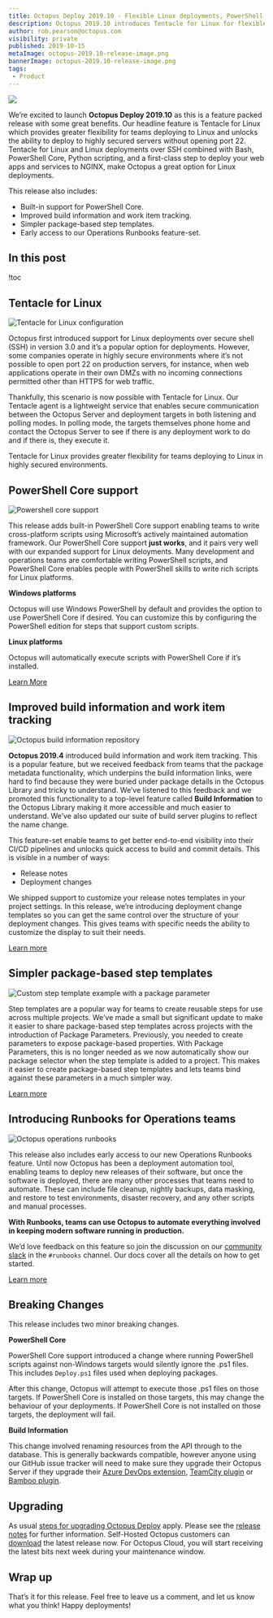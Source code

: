 ```yaml
---
title: Octopus Deploy 2019.10 - Flexible Linux deployments, PowerShell Core support, Operations RunBooks EAP
description: Octopus 2019.10 introduces Tentacle for Linux for flexible Linux deployments, built-in PowerShell Core support, simpler build information and releas notes, and early access to RunBooks for your operations teams.
author: rob.pearson@octopus.com
visibility: private
published: 2019-10-15
metaImage: octopus-2019.10-release-image.png
bannerImage: octopus-2019.10-release-image.png
tags:
 - Product
---
```


![](octopus-2019.10-release-image.png)

We’re excited to launch **Octopus Deploy 2019.10** as this is a feature packed release with some great benefits. Our headline feature is Tentacle for Linux which provides greater flexibility for teams deploying to Linux and unlocks the ability to deploy to highly secured servers without opening port 22. Tentacle for Linux and Linux deployments over SSH combined with Bash, PowerShell Core, Python scripting, and a first-class step to deploy your web apps and services to NGINX, make Octopus a great option for Linux deployments. 

This release also includes:

* Built-in support for PowerShell Core.
* Improved build information and work item tracking.
* Simpler package-based step templates.
* Early access to our Operations Runbooks feature-set.

<h2>In this post</h2>

!toc

## Tentacle for Linux

![Tentacle for Linux configuration](linux-tentacle.png "width=600")

Octopus first introduced support for Linux deployments over secure shell (SSH) in version 3.0 and it’s a popular option for deployments. However, some companies operate in highly secure environments where it’s not possible to open port 22 on production servers, for instance, when web applications operate in their own DMZs with no incoming connections permitted other than HTTPS for web traffic. 

Thankfully, this scenario is now possible with Tentacle for Linux. Our Tentacle agent is a lightweight service that enables secure communication between the Octopus Server and deployment targets in both listening and polling modes. In polling mode, the targets themselves phone home and contact the Octopus Server to see if there is any deployment work to do and if there is, they execute it. 

Tentacle for Linux provides greater flexibility for teams deploying to Linux in highly secured environments.

## PowerShell Core support

![Powershell core support](powershell-core.png "width=600")

This release adds built-in PowerShell Core support enabling teams to write cross-platform scripts using Microsoft’s actively maintained automation framework. Our PowerShell Core support **just works**, and it pairs very well with our expanded support for Linux deloyments. Many development and operations teams are comfortable writing PowerShell scripts, and PowerShell Core enables people with PowerShell skills to write rich scripts for Linux platforms.

**Windows platforms**

Octopus will use Windows PowerShell by default and provides the option to use PowerShell Core if desired. You can customize this by configuring the PowerShell edition for steps that support custom scripts.

**Linux platforms**

Octopus will automatically execute scripts with PowerShell Core if it’s installed. 

[Learn More](http://octopus.com/docs/deployment-examples/custom-scripts/powershell-core)

## Improved build information and work item tracking

![Octopus build information repository](build-information-repository.png  "width=600")

**Octopus 2019.4** introduced build information and work item tracking. This is a popular feature, but we received feedback from teams that the package metadata functionality, which underpins the build information links, were hard to find because they were buried under package details in the Octopus Library and tricky to understand. We’ve listened to this feedback and we promoted this functionality to a top-level feature called **Build Information** to the Octopus Library making it more accessible and much easier to understand. We’ve also updated our suite of build server plugins to reflect the name change.

This feature-set enable teams to get better end-to-end visibility into their CI/CD pipelines and unlocks quick access to build and commit details. This is visible in a number of ways:

- Release notes
- Deployment changes

We shipped support to customize your release notes templates in your project settings. In this release, we’re introducing deployment change templates so you can get the same control over the structure of your deployment changes. This gives teams with specific needs the ability to customize the display to suit their needs. 

[Learn more](https://octopus.com/docs/packaging-applications/build-servers#build-information)

## Simpler package-based step templates

![Custom step template example with a package parameter](step-template-package-params.png  "width=600")

Step templates are a popular way for teams to create reusable steps for use across multiple projects. We’ve made a small but significant update to make it easier to share package-based step templates across projects with the introduction of Package Parameters. Previously, you needed to create parameters to expose package-based properties. With Package Parameters, this is no longer needed as we now automatically show our package selector when the step template is added to a project. This makes it easier to create package-based step templates and lets teams bind against these parameters in a much simpler way.

[Learn more](https://octopus.com/docs/deployment-process/steps/custom-step-templates)

## Introducing Runbooks for Operations teams

![Octopus operations runbooks](runbook-details.png  "width=600")

This release also includes early access to our new Operations Runbooks feature. Until now Octopus has been a deployment automation tool, enabling teams to deploy new releases of their software, but once the software is deployed, there are many other processes that teams need to automate. These can include file cleanup, nightly backups, data masking, and restore to test environments, disaster recovery, and any other scripts and manual processes. 

**With Runbooks, teams can use Octopus to automate everything involved in keeping modern software running in production.**

We’d love feedback on this feature so join the discussion on our [community slack](https://octopus.com/slack) in the `#runbooks` channel. Our docs cover all the details on how to get started.

[Learn more](/blog/2019-10/operations-runbooks/index.md)

## Breaking Changes

This release includes two minor breaking changes. 

**PowerShell Core**

PowerShell Core support introduced a change where running PowerShell scripts against non-Windows targets would silently ignore the .ps1 files. This includes `Deploy.ps1` files used when deploying packages. 

After this change, Octopus will attempt to execute those .ps1 files on those targets. If PowerShell Core is installed on those targets, this may change the behaviour of your deployments. If PowerShell Core is not installed on those targets, the deployment will fail.

**Build Information** 

This change involved renaming resources from the API through to the database. This is generally backwards compatible, however anyone using our GitHub issue tracker will need to make sure they upgrade their Octopus Server if they upgrade their [Azure DevOps extension](https://marketplace.visualstudio.com/items?itemName=octopusdeploy.octopus-deploy-build-release-tasks), [TeamCity plugin](https://plugins.jetbrains.com/plugin/9038-octopus-deploy-integration) or [Bamboo plugin](https://marketplace.atlassian.com/apps/1217235/octopus-deploy-bamboo-add-on).

## Upgrading

As usual [steps for upgrading Octopus Deploy](https://octopus.com/docs/administration/upgrading) apply. Please see the [release notes](https://octopus.com/downloads/compare?to=2018.9.0) for further information. Self-Hosted Octopus customers can [download](https://octopus.com/downloads/2018.10.0) the latest release now. For Octopus Cloud, you will start receiving the latest bits next week during your maintenance window. 

## Wrap up

That’s it for this release. Feel free to leave us a comment, and let us know what you think! Happy deployments!